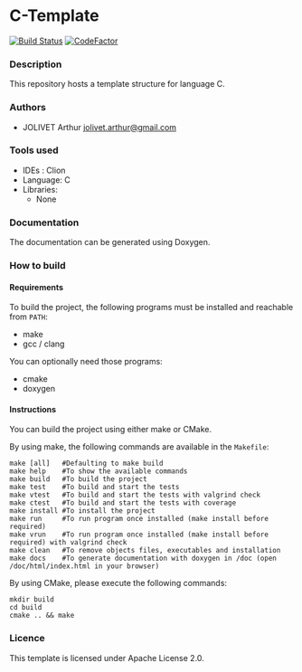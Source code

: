 # C-Template

[![Build Status](https://travis-ci.com/Bokoblin/C-Template.svg?branch=master)](https://travis-ci.com/Bokoblin/C-Template)
[![CodeFactor](https://www.codefactor.io/repository/github/bokoblin/c-template/badge)](https://www.codefactor.io/repository/github/bokoblin/c-template)

### Description

This repository hosts a template structure for language C.


### Authors

* JOLIVET Arthur [jolivet.arthur@gmail.com](mailto:jolivet.arthur@gmail.com)


### Tools used

- IDEs : Clion
- Language: C
- Libraries:
    - None


### Documentation

The documentation can be generated using Doxygen.


### How to build

#### Requirements

To build the project, the following programs must be installed and reachable from `PATH`:
- make
- gcc / clang

You can optionally need those programs:
- cmake
- doxygen

#### Instructions

You can build the project using either make or CMake.

By using make, the following commands are available in the `Makefile`:

```
make [all]   #Defaulting to make build
make help    #To show the available commands
make build   #To build the project
make test    #To build and start the tests
make vtest   #To build and start the tests with valgrind check
make ctest   #To build and start the tests with coverage
make install #To install the project
make run     #To run program once installed (make install before required)
make vrun    #To run program once installed (make install before required) with valgrind check
make clean   #To remove objects files, executables and installation
make docs    #To generate documentation with doxygen in /doc (open /doc/html/index.html in your browser)
```
    
By using CMake, please execute the following commands:

```
mkdir build
cd build
cmake .. && make
```


### Licence

This template is licensed under Apache License 2.0.
